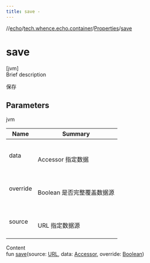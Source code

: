 ```yaml
---
title: save -
---
```

//[echo](../../index.md)/[tech.whence.echo.container](../index.md)/[Properties](index.md)/[save](save.md)



# save  
[jvm]  
Brief description  


保存



## Parameters  
  
jvm  
  
|  Name|  Summary| 
|---|---|
| data| <br><br>Accessor 指定数据<br><br>
| override| <br><br>Boolean 是否完整覆盖数据源<br><br>
| source| <br><br>URL 指定数据源<br><br>
  
  
Content  
fun [save](save.md)(source: [URL](https://docs.oracle.com/javase/8/docs/api/java/net/URL.html), data: [Accessor](../../tech.whence.echo.container.accessor/-accessor/index.md), override: [Boolean](https://kotlinlang.org/api/latest/jvm/stdlib/kotlin/-boolean/index.html))  



